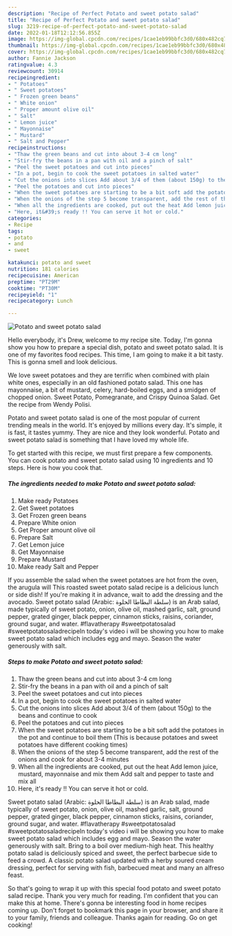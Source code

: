 ```yaml
---
description: "Recipe of Perfect Potato and sweet potato salad"
title: "Recipe of Perfect Potato and sweet potato salad"
slug: 3219-recipe-of-perfect-potato-and-sweet-potato-salad
date: 2022-01-18T12:12:56.855Z
image: https://img-global.cpcdn.com/recipes/1cae1eb99bbfc3d0/680x482cq70/potato-and-sweet-potato-salad-recipe-main-photo.jpg
thumbnail: https://img-global.cpcdn.com/recipes/1cae1eb99bbfc3d0/680x482cq70/potato-and-sweet-potato-salad-recipe-main-photo.jpg
cover: https://img-global.cpcdn.com/recipes/1cae1eb99bbfc3d0/680x482cq70/potato-and-sweet-potato-salad-recipe-main-photo.jpg
author: Fannie Jackson
ratingvalue: 4.3
reviewcount: 30914
recipeingredient:
- " Potatoes"
- " Sweet potatoes"
- " Frozen green beans"
- " White onion"
- " Proper amount olive oil"
- " Salt"
- " Lemon juice"
- " Mayonnaise"
- " Mustard"
- " Salt and Pepper"
recipeinstructions:
- "Thaw the green beans and cut into about 3-4 cm long"
- "Stir-fry the beans in a pan with oil and a pinch of salt"
- "Peel the sweet potatoes and cut into pieces"
- "In a pot, begin to cook the sweet potatoes in salted water"
- "Cut the onions into slices Add about 3/4 of them (about 150g) to the beans and continue to cook"
- "Peel the potatoes and cut into pieces"
- "When the sweet potatoes are starting to be a bit soft add the potatoes in the pot and continue to boil them (This is because potatoes and sweet potatoes have different cooking times)"
- "When the onions of the step 5 become transparent, add the rest of the onions and cook for about 3-4 minutes"
- "When all the ingredients are cooked, put out the heat Add lemon juice, mustard, mayonnaise and mix them Add salt and pepper to taste and mix all"
- "Here, it&#39;s ready !! You can serve it hot or cold."
categories:
- Recipe
tags:
- potato
- and
- sweet

katakunci: potato and sweet 
nutrition: 181 calories
recipecuisine: American
preptime: "PT29M"
cooktime: "PT30M"
recipeyield: "1"
recipecategory: Lunch

---
```



![Potato and sweet potato salad](https://img-global.cpcdn.com/recipes/1cae1eb99bbfc3d0/680x482cq70/potato-and-sweet-potato-salad-recipe-main-photo.jpg)

Hello everybody, it's Drew, welcome to my recipe site. Today, I'm gonna show you how to prepare a special dish, potato and sweet potato salad. It is one of my favorites food recipes. This time, I am going to make it a bit tasty. This is gonna smell and look delicious.

We love sweet potatoes and they are terrific when combined with plain white ones, especially in an old fashioned potato salad. This one has mayonnaise, a bit of mustard, celery, hard-boiled eggs, and a smidgen of chopped onion. Sweet Potato, Pomegranate, and Crispy Quinoa Salad. Get the recipe from Wendy Polisi.

Potato and sweet potato salad is one of the most popular of current trending meals in the world. It's enjoyed by millions every day. It's simple, it is fast, it tastes yummy. They are nice and they look wonderful. Potato and sweet potato salad is something that I have loved my whole life.


To get started with this recipe, we must first prepare a few components. You can cook potato and sweet potato salad using 10 ingredients and 10 steps. Here is how you cook that.

<!--inarticleads1-->

##### The ingredients needed to make Potato and sweet potato salad:

1. Make ready  Potatoes
1. Get  Sweet potatoes
1. Get  Frozen green beans
1. Prepare  White onion
1. Get  Proper amount olive oil
1. Prepare  Salt
1. Get  Lemon juice
1. Get  Mayonnaise
1. Prepare  Mustard
1. Make ready  Salt and Pepper


If you assemble the salad when the sweet potatoes are hot from the oven, the arugula will This roasted sweet potato salad recipe is a delicious lunch or side dish! If you&#39;re making it in advance, wait to add the dressing and the avocado. Sweet potato salad (Arabic: سلطة البطاطا الحلوة‎) is an Arab salad, made typically of sweet potato, onion, olive oil, mashed garlic, salt, ground pepper, grated ginger, black pepper, cinnamon sticks, raisins, coriander, ground sugar, and water. #flavatherapy #sweetpotatosalad #sweetpotatosaladrecipeIn today&#39;s video i will be showing you how to make sweet potato salad which includes egg and mayo. Season the water generously with salt. 

<!--inarticleads2-->

##### Steps to make Potato and sweet potato salad:

1. Thaw the green beans and cut into about 3-4 cm long
1. Stir-fry the beans in a pan with oil and a pinch of salt
1. Peel the sweet potatoes and cut into pieces
1. In a pot, begin to cook the sweet potatoes in salted water
1. Cut the onions into slices Add about 3/4 of them (about 150g) to the beans and continue to cook
1. Peel the potatoes and cut into pieces
1. When the sweet potatoes are starting to be a bit soft add the potatoes in the pot and continue to boil them (This is because potatoes and sweet potatoes have different cooking times)
1. When the onions of the step 5 become transparent, add the rest of the onions and cook for about 3-4 minutes
1. When all the ingredients are cooked, put out the heat Add lemon juice, mustard, mayonnaise and mix them Add salt and pepper to taste and mix all
1. Here, it&#39;s ready !! You can serve it hot or cold.


Sweet potato salad (Arabic: سلطة البطاطا الحلوة‎) is an Arab salad, made typically of sweet potato, onion, olive oil, mashed garlic, salt, ground pepper, grated ginger, black pepper, cinnamon sticks, raisins, coriander, ground sugar, and water. #flavatherapy #sweetpotatosalad #sweetpotatosaladrecipeIn today&#39;s video i will be showing you how to make sweet potato salad which includes egg and mayo. Season the water generously with salt. Bring to a boil over medium-high heat. This healthy potato salad is deliciously spiced and sweet, the perfect barbecue side to feed a crowd. A classic potato salad updated with a herby soured cream dressing, perfect for serving with fish, barbecued meat and many an alfreso feast. 

So that's going to wrap it up with this special food potato and sweet potato salad recipe. Thank you very much for reading. I'm confident that you can make this at home. There's gonna be interesting food in home recipes coming up. Don't forget to bookmark this page in your browser, and share it to your family, friends and colleague. Thanks again for reading. Go on get cooking!
